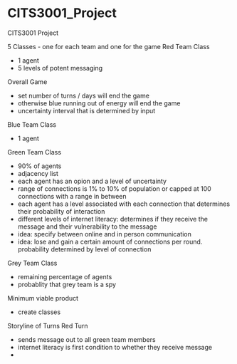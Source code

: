 # CITS3001_Project
CITS3001 Project

5 Classes - one for each team and one for the game
Red Team Class
- 1 agent
- 5 levels of potent messaging

Overall Game
- set number of turns / days will end the game
- otherwise blue running out of energy will end the game
- uncertainty interval that is determined by input

Blue Team Class
- 1 agent

Green Team Class
- 90% of agents
- adjacency list 
- each agent has an opion and a level of uncertainty
- range of connections is 1% to 10% of population or capped at 100 connections with a range in between
- each agent has a level associated with each connection that determines their probability of interaction
- different levels of internet literacy: determines if they receive the message and their vulnerability to the message
- idea: specify between online and in person communication
- idea: lose and gain a certain amount of connections per round. probability determined by level of connection


Grey Team Class
- remaining percentage of agents
- probablity that grey team is a spy

Minimum viable product
- create classes

Storyline of Turns
Red Turn
- sends message out to all green team members
- internet literacy is first condition to whether they receive message
- 

